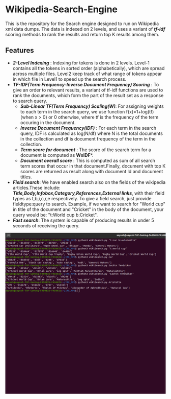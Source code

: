 # Wikipedia-Search-Engine

This is the repository for the Search engine designed to run on Wikipedia xml data dumps. The data is indexed on 2 levels, and uses a variant of ***tf-idf*** scoring methods to rank the results and return top K results among them.

## Features
  * ***2-Level Indexing*** : Indexing for tokens is done in 2 levels. Level-1 contains all the tokens in sorted order (alphabetically), which are spread across multiple files. Level2 keep track of what range of tokens appear in which file in Level1 to speed up the search process.
  * ***TF-IDF(Term Frequency-Inverse Document Frequency) Scoring*** : To give an order to relevant results, a variant of tf-idf functions are used to rank the documents, which form the part of the result set as a response to search query.
    * ***Sub-Linear TF(Term Frequency) Scaling(W)***: For assigning weights to each term in the search query, we use function f(x)=1+log(tf) (when x > 0) or 0 otherwise, where tf is the frequency of the term occuring in the document.
    * ***Inverse Document Frequency(IDF)*** : For each term in the search query, IDF is calculated as log(N/df) where N is the total documents in the collection and df is document frequency of the term in the collection.
    * ***Term score for document*** : The score of the search term for a document is computed as **WxIDF***.
    * ***Document overall score*** : This is computed as sum of all search term scores that occur in that document.Finally, document with top K scores are returned as result along with document Id and document titles.
  * ***Field search***: We have enabled search also on the fields of the wikipedia articles.These include: ***Title,Body,Infobox,Category,References,External links***, with their field types as t,b,i,c,r,e respectively. To give a field search, just provide fieldtype:query to search. Example, if we want to search for "World cup" in title of the document and "Cricket" in the body of the document, your query would be: "t:World cup b:Cricket".
  * ***Fast search***: The system is capable of producing results in under 5 seconds of receiving the query.
  
![Sample image](/images/s2.png)

